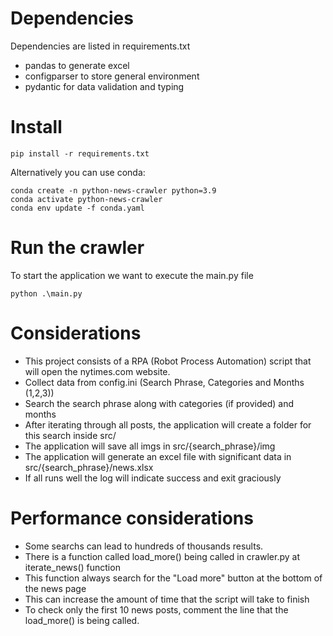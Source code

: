 # Dependencies

Dependencies are listed in requirements.txt

- pandas to generate excel
- configparser to store general environment
- pydantic for data validation and typing

# Install

```
pip install -r requirements.txt
```

Alternatively you can use conda:

```
conda create -n python-news-crawler python=3.9
conda activate python-news-crawler
conda env update -f conda.yaml
```

# Run the crawler

To start the application we want to execute the main.py file

```
python .\main.py
```

# Considerations

- This project consists of a RPA (Robot Process Automation) script that will open the nytimes.com website.
- Collect data from config.ini (Search Phrase, Categories and Months (1,2,3))
- Search the search phrase along with categories (if provided) and months
- After iterating through all posts, the application will create a folder for this search inside src/
- The application will save all imgs in src/{search_phrase}/img
- The application will generate an excel file with significant data in src/{search_phrase}/news.xlsx
- If all runs well the log will indicate success and exit graciously

# Performance considerations

- Some searchs can lead to hundreds of thousands results.
- There is a function called load_more() being called in crawler.py at iterate_news() function
- This function always search for the "Load more" button at the bottom of the news page
- This can increase the amount of time that the script will take to finish
- To check only the first 10 news posts, comment the line that the load_more() is being called.

